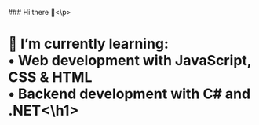 <p>### Hi there 👋<\p>

<h1>🌱 I’m currently learning:
<br>• Web development with JavaScript, CSS & HTML
<br>• Backend development with C# and .NET<\h1>



